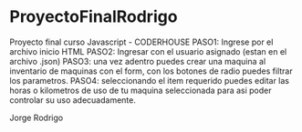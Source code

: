# ProyectoFinalRodrigo
Proyecto final curso Javascript - CODERHOUSE
PASO1:
Ingrese por el archivo inicio HTML
PASO2:
Ingresar con el usuario asignado (estan en el archivo .json)
PASO3:
una vez adentro puedes crear una maquina al inventario de maquinas con el form, con los botones de radio puedes filtrar los parametros.
PASO4:
seleccionando el item requerido puedes editar las horas o kilometros de uso de tu maquina seleccionada para asi poder controlar su uso adecuadamente.


Jorge Rodrigo
